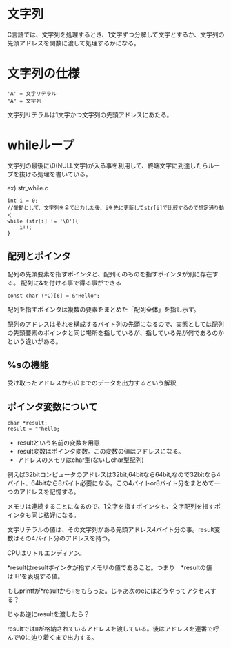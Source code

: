 # 文字列

C言語では、文字列を処理するとき、1文字ずつ分解して文字とするか、文字列の先頭アドレスを関数に渡して処理するかになる。

# 文字列の仕様

```
'A' = 文字リテラル
"A" = 文字列
```
文字列リテラルは1文字かつ文字列の先頭アドレスにあたる。

# whileループ

文字列の最後に\0(NULL文字)が入る事を利用して、終端文字に到達したらループを抜ける処理を書いている。

ex) str_while.c

```
int i = 0;
//挙動として、文字列を全て出力した後、iを先に更新してstr[i]で比較するので想定通り動く
while (str[i] != '\0'){
    i++;
}
```
## 配列とポインタ

配列の先頭要素を指すポインタと、配列そのものを指すポインタが別に存在する。
配列に&を付ける事で得る事ができる

```
const char (*C)[6] = &"Hello";
```
配列を指すポインタは複数の要素をまとめた「配列全体」を指し示す。

配列のアドレスはそれを構成するバイト列の先頭になるので、実態としては配列の先頭要素のポインタと同じ場所を指しているが、指している先が何であるのかという違いがある。

## %sの機能

受け取ったアドレスから\0までのデータを出力するという解釈

## ポインタ変数について

```
char *result;
result = ""hello;
```

- resultという名前の変数を用意
- result変数はポインタ変数。この変数の値はアドレスになる。
- アドレスのメモリはchar型(ないしchar型配列)

例えば32bitコンピュータのアドレスは32bit,64bitなら64bit,なので32bitなら4バイト、64bitなら8バイト必要になる。この4バイトor8バイト分をまとめて一つのアドレスを記憶する。

メモリは連続することになるので、1文字を指すポインタも、文字配列を指すポインタも同じ格好になる。

文字リテラルの値は、その文字列がある先頭アドレス4バイト分の事。result変数はその4バイト分のアドレスを持つ。

CPUはリトルエンディアン。

*resultはresultポインタが指すメモリの値であること。つまり　*resultの値は'H'を表現する値。

もしprintfが*resultから`H`をもらった。じゃあ次のeにはどうやってアクセスする？

じゃあ逆にresultを渡したら？

resultでは`H`が格納されているアドレスを渡している。後はアドレスを連番で呼んで\0に辿り着くまで出力する。